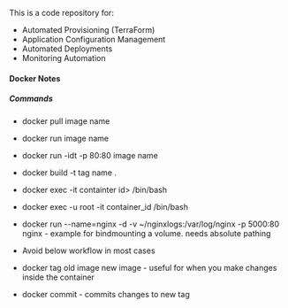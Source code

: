 This is a code repository for:
 - Automated Provisioning (TerraForm)
 - Application Configuration Management
 - Automated Deployments
 - Monitoring Automation


#### Docker Notes
##### Commands
- docker pull image name
- docker run image name
- docker run -idt -p 80:80 image name

- docker build -t tag name .
- docker exec -it containter id> /bin/bash
- docker exec -u root -it container_id /bin/bash
- docker run --name=nginx -d -v ~/nginxlogs:/var/log/nginx -p 5000:80 nginx - example for bindmounting a volume. needs absolute pathing

- Avoid below workflow in most cases
- docker tag old image new image - useful for when you make changes inside the container
- docker commit - commits changes to new tag
